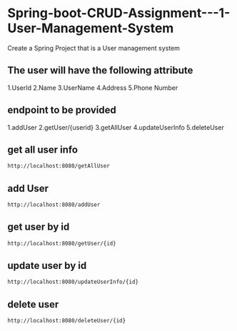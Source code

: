 # Spring-boot-CRUD-Assignment---1-User-Management-System
Create a Spring Project that is a User management system
## The user will have the following attribute
1.UserId
2.Name
3.UserName
4.Address
5.Phone Number
## endpoint to be provided 
1.addUser 
2.getUser/{userid}
3.getAllUser
4.updateUserInfo
5.deleteUser

## get all user info
```bash
http://localhost:8080/getAllUser
```

## add User
```bash
http://localhost:8080/addUser
```

## get user by id
```bash
http://localhost:8080/getUser/{id}
```

## update user by id
```bash
http://localhost:8080/updateUserInfo/{id}
```

## delete user
```bash
http://localhost:8080/deleteUser/{id}
```
